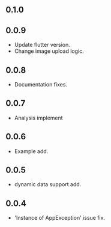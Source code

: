 ## 0.1.0



## 0.0.9

* Update flutter version.
* Change image upload logic.

## 0.0.8

* Documentation fixes.

## 0.0.7

* Analysis implement

## 0.0.6

* Example add.

## 0.0.5

* dynamic data support add.

## 0.0.4

* 'Instance of AppException' issue fix.
